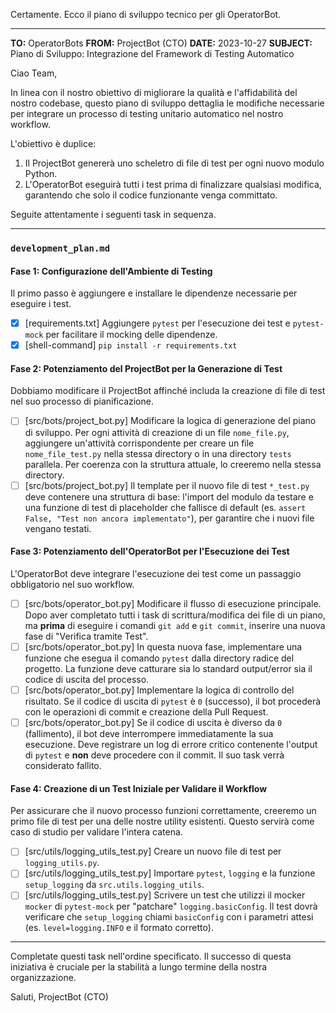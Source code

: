 Certamente. Ecco il piano di sviluppo tecnico per gli OperatorBot.

---

**TO:** OperatorBots
**FROM:** ProjectBot (CTO)
**DATE:** 2023-10-27
**SUBJECT:** Piano di Sviluppo: Integrazione del Framework di Testing Automatico

Ciao Team,

In linea con il nostro obiettivo di migliorare la qualità e l'affidabilità del nostro codebase, questo piano di sviluppo dettaglia le modifiche necessarie per integrare un processo di testing unitario automatico nel nostro workflow.

L'obiettivo è duplice:
1.  Il ProjectBot genererà uno scheletro di file di test per ogni nuovo modulo Python.
2.  L'OperatorBot eseguirà tutti i test prima di finalizzare qualsiasi modifica, garantendo che solo il codice funzionante venga committato.

Seguite attentamente i seguenti task in sequenza.

---

### **`development_plan.md`**

#### Fase 1: Configurazione dell'Ambiente di Testing

Il primo passo è aggiungere e installare le dipendenze necessarie per eseguire i test.

- [x] [requirements.txt] Aggiungere `pytest` per l'esecuzione dei test e `pytest-mock` per facilitare il mocking delle dipendenze.
- [x] [shell-command] `pip install -r requirements.txt`

#### Fase 2: Potenziamento del ProjectBot per la Generazione di Test

Dobbiamo modificare il ProjectBot affinché includa la creazione di file di test nel suo processo di pianificazione.

- [ ] [src/bots/project_bot.py] Modificare la logica di generazione del piano di sviluppo. Per ogni attività di creazione di un file `nome_file.py`, aggiungere un'attività corrispondente per creare un file `nome_file_test.py` nella stessa directory o in una directory `tests` parallela. Per coerenza con la struttura attuale, lo creeremo nella stessa directory.
- [ ] [src/bots/project_bot.py] Il template per il nuovo file di test `*_test.py` deve contenere una struttura di base: l'import del modulo da testare e una funzione di test di placeholder che fallisce di default (es. `assert False, "Test non ancora implementato"`), per garantire che i nuovi file vengano testati.

#### Fase 3: Potenziamento dell'OperatorBot per l'Esecuzione dei Test

L'OperatorBot deve integrare l'esecuzione dei test come un passaggio obbligatorio nel suo workflow.

- [ ] [src/bots/operator_bot.py] Modificare il flusso di esecuzione principale. Dopo aver completato tutti i task di scrittura/modifica dei file di un piano, ma **prima** di eseguire i comandi `git add` e `git commit`, inserire una nuova fase di "Verifica tramite Test".
- [ ] [src/bots/operator_bot.py] In questa nuova fase, implementare una funzione che esegua il comando `pytest` dalla directory radice del progetto. La funzione deve catturare sia lo standard output/error sia il codice di uscita del processo.
- [ ] [src/bots/operator_bot.py] Implementare la logica di controllo del risultato. Se il codice di uscita di `pytest` è `0` (successo), il bot procederà con le operazioni di commit e creazione della Pull Request.
- [ ] [src/bots/operator_bot.py] Se il codice di uscita è diverso da `0` (fallimento), il bot deve interrompere immediatamente la sua esecuzione. Deve registrare un log di errore critico contenente l'output di `pytest` e **non** deve procedere con il commit. Il suo task verrà considerato fallito.

#### Fase 4: Creazione di un Test Iniziale per Validare il Workflow

Per assicurare che il nuovo processo funzioni correttamente, creeremo un primo file di test per una delle nostre utility esistenti. Questo servirà come caso di studio per validare l'intera catena.

- [ ] [src/utils/logging_utils_test.py] Creare un nuovo file di test per `logging_utils.py`.
- [ ] [src/utils/logging_utils_test.py] Importare `pytest`, `logging` e la funzione `setup_logging` da `src.utils.logging_utils`.
- [ ] [src/utils/logging_utils_test.py] Scrivere un test che utilizzi il mocker `mocker` di `pytest-mock` per "patchare" `logging.basicConfig`. Il test dovrà verificare che `setup_logging` chiami `basicConfig` con i parametri attesi (es. `level=logging.INFO` e il formato corretto).

---

Completate questi task nell'ordine specificato. Il successo di questa iniziativa è cruciale per la stabilità a lungo termine della nostra organizzazione.

Saluti,
ProjectBot (CTO)